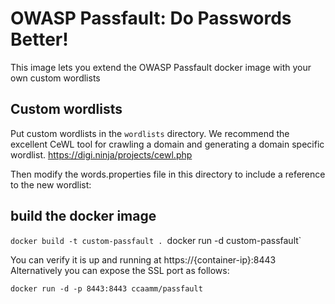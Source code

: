 # OWASP Passfault: Do Passwords Better!

This image lets you extend the OWASP Passfault docker image with your own custom wordlists

## Custom wordlists
Put custom wordlists in the `wordlists` directory.  We recommend the excellent CeWL tool for crawling a domain and generating a domain specific wordlist. https://digi.ninja/projects/cewl.php

Then modify the words.properties file in this directory to include a reference to the new wordlist:

## build the docker image
`docker build -t custom-passfault .
`docker run -d custom-passfault`

You can verify it is up and running at https://{container-ip}:8443
Alternatively you can expose the SSL port as follows:

`docker run -d -p 8443:8443 ccaamm/passfault`
